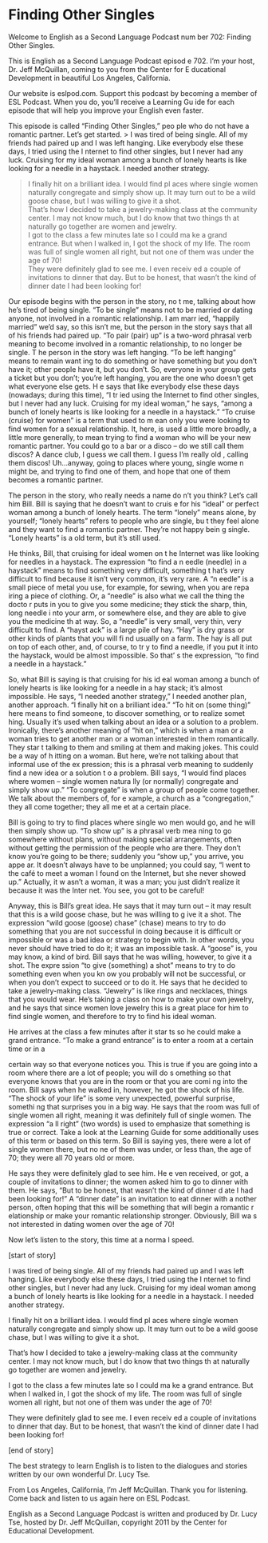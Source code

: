 # Finding Other Singles

Welcome to English as a Second Language Podcast num ber 702: Finding Other Singles. 

This is English as a Second Language Podcast episod e 702.  I’m your host, Dr. Jeff McQuillan, coming to you from the Center for E ducational Development in beautiful Los Angeles, California. 

Our website is eslpod.com.  Support this podcast by  becoming a member of ESL Podcast.  When you do, you’ll receive a Learning Gu ide for each episode that will help you improve your English even faster. 

This episode is called “Finding Other Singles,” peo ple who do not have a romantic partner.  Let’s get started. > I was tired of being single.  All of my friends had  paired up and I was left hanging. Like everybody else these days, I tried using the I nternet to find other singles, but I never had any luck.  Cruising for my ideal woman among a bunch of lonely hearts is like looking for a needle in a haystack.  I needed another strategy. 
> I finally hit on a brilliant idea.  I would find pl aces where single women naturally congregate and simply show up.  It may turn out to be a wild goose chase, but I was willing to give it a shot.   
> That’s how I decided to take a jewelry-making class  at the community center.  I may not know much, but I do know that two things th at naturally go together are women and jewelry.   
> I got to the class a few minutes late so I could ma ke a grand entrance.  But when I walked in, I got the shock of my life.  The room was full of single women all right, but not one of them was under the age of 70!    
> They were definitely glad to see me.  I even receiv ed a couple of invitations to dinner that day.  But to be honest, that wasn’t the  kind of dinner date I had been looking for!

Our episode begins with the person in the story, no t me, talking about how he’s tired of being single.  “To be single” means not to  be married or dating anyone, not involved in a romantic relationship.  I am marr ied, “happily married” we’d say, so this isn’t me, but the person in the story says that all of his friends had paired up.  “To pair (pair) up” is a two-word phrasal verb  meaning to become involved in a romantic relationship, to no longer be single.  T he person in the story was left hanging.  “To be left hanging” means to remain want ing to do something or have something but you don’t have it; other people have it, but you don’t.  So, everyone in your group gets a ticket but you don’t;  you’re left hanging, you are the one who doesn’t get what everyone else gets.  H e says that like everybody else these days (nowadays; during this time), “I tr ied using the Internet to find other singles, but I never had any luck.  Cruising for my ideal woman,” he says, “among a bunch of lonely hearts is like looking for  a needle in a haystack.”  “To cruise (cruise) for women” is a term that used to m ean only you were looking to find women for a sexual relationship.  It, here, is  used a little more broadly, a little more generally, to mean trying to find a woman who will be your new romantic partner.  You could go to a bar or a disco – do we still call them discos?  A dance club, I guess we call them.  I guess I’m really old , calling them discos! Uh…anyway, going to places where young, single wome n might be, and trying to find one of them, and hope that one of them becomes  a romantic partner. 

The person in the story, who really needs a name do n’t you think?  Let’s call him Bill.  Bill is saying that he doesn’t want to cruis e for his “ideal” or perfect woman among a bunch of lonely hearts.  The term “lonely” means alone, by yourself; “lonely hearts” refers to people who are single, bu t they feel alone and they want to find a romantic partner.  They’re not happy bein g single.  “Lonely hearts” is a old term, but it’s still used.   

He thinks, Bill, that cruising for ideal women on t he Internet was like looking for needles in a haystack.  The expression “to find a n eedle (needle) in a haystack” means to find something very difficult, something t hat’s very difficult to find because it isn’t very common, it’s very rare.  A “n eedle” is a small piece of metal you use, for example, for sewing, when you are repa iring a piece of clothing.  Or, a “needle” is also what we call the thing the docto r puts in you to give you some medicine; they stick the sharp, thin, long needle i nto your arm, or somewhere else, and they are able to give you the medicine th at way.  So, a “needle” is very small, very thin, very difficult to find.  A “hayst ack” is a large pile of hay.  “Hay” is dry grass or other kinds of plants that you will fi nd usually on a farm.  The hay is all put on top of each other, and, of course, to tr y to find a needle, if you put it into the haystack, would be almost impossible.  So that’ s the expression, “to find a needle in a haystack.”   

So, what Bill is saying is that cruising for his id eal woman among a bunch of lonely hearts is like looking for a needle in a hay stack; it’s almost impossible.  He says, “I needed another strategy,” I needed another  plan, another approach.  “I finally hit on a brilliant idea.”  “To hit on (some thing)” here means to find someone, to discover something, or to realize somet hing.  Usually it’s used when talking about an idea or a solution to a problem.  Ironically, there’s another meaning of “hit on,” which is when a man or a woman  tries to get another man or a woman interested in them romantically.  They star t talking to them and smiling at them and making jokes.  This could be a way of h itting on a woman.  But here, we’re not talking about that informal use of the ex pression; this is a phrasal verb meaning to suddenly find a new idea or a solution t o a problem.  Bill says, “I would find places where women – single women natura lly (or normally) congregate and simply show up.”  “To congregate” is  when a group of people come together.  We talk about the members of, for e xample, a church as a “congregation,” they all come together; they all me et at a certain place.   

Bill is going to try to find places where single wo men would go, and he will then simply show up.  “To show up” is a phrasal verb mea ning to go somewhere without plans, without making special arrangements,  often without getting the permission of the people who are there.  They don’t  know you’re going to be there; suddenly you “show up,” you arrive, you appe ar.  It doesn’t always have to be unplanned; you could say, “I went to the café to  meet a woman I found on the Internet, but she never showed up.”  Actually, it w asn’t a woman, it was a man; you just didn’t realize it because it was the Inter net.  You see, you got to be careful!   

Anyway, this is Bill’s great idea.  He says that it  may turn out – it may result that this is a wild goose chase, but he was willing to g ive it a shot.  The expression “wild goose (goose) chase” (chase) means to try to do something that you are not successful in doing because it is difficult or impossible or was a bad idea or strategy to begin with.  In other words, you never should have tried to do it; it was an impossible task.  A “goose” is, you may know, a kind of bird.  Bill says that he was willing, however, to give it a shot.  The expre ssion “to give (something) a shot” means to try to do something even when you kn ow you probably will not be successful, or when you don’t expect to succeed or to do it.  He says that he decided to take a jewelry-making class.  “Jewelry” is like rings and necklaces, things that you would wear.  He’s taking a class on  how to make your own jewelry, and he says that since women love jewelry this is a great place for him to find single women, and therefore to try to find his  ideal woman. 

He arrives at the class a few minutes after it star ts so he could make a grand entrance.  “To make a grand entrance” is to enter a  room at a certain time or in a  

certain way so that everyone notices you.  This is true if you are going into a room where there are a lot of people; you will do s omething so that everyone knows that you are in the room or that you are comi ng into the room.  Bill says when he walked in, however, he got the shock of his  life.  “The shock of your life” is some very unexpected, powerful surprise, somethi ng that surprises you in a big way.  He says that the room was full of single women all right, meaning it was definitely full of single women.  The expression “a ll right” (two words) is used to emphasize that something is true or correct.  Take a look at the Learning Guide for some additionally uses of this term or based on  this term.  So Bill is saying yes, there were a lot of single women there, but no ne of them was under, or less than, the age of 70; they were all 70 years old or more.   

He says they were definitely glad to see him.  He e ven received, or got, a couple of invitations to dinner; the women asked him to go  to dinner with them.  He says, “But to be honest, that wasn’t the kind of dinner d ate I had been looking for!”  A “dinner date” is an invitation to eat dinner with a nother person, often hoping that this will be something that will begin a romantic r elationship or make your romantic relationship stronger.  Obviously, Bill wa s not interested in dating women over the age of 70! 

Now let’s listen to the story, this time at a norma l speed. 

[start of story] 

I was tired of being single.  All of my friends had  paired up and I was left hanging. Like everybody else these days, I tried using the I nternet to find other singles, but I never had any luck.  Cruising for my ideal woman among a bunch of lonely hearts is like looking for a needle in a haystack.  I needed another strategy. 

I finally hit on a brilliant idea.  I would find pl aces where single women naturally congregate and simply show up.  It may turn out to be a wild goose chase, but I was willing to give it a shot.   

That’s how I decided to take a jewelry-making class  at the community center.  I may not know much, but I do know that two things th at naturally go together are women and jewelry.   

I got to the class a few minutes late so I could ma ke a grand entrance.  But when I walked in, I got the shock of my life.  The room was full of single women all right, but not one of them was under the age of 70!    

They were definitely glad to see me.  I even receiv ed a couple of invitations to dinner that day.  But to be honest, that wasn’t the  kind of dinner date I had been looking for! 

[end of story] 

The best strategy to learn English is to listen to the dialogues and stories written by our own wonderful Dr. Lucy Tse.   

From Los Angeles, California, I’m Jeff McQuillan.  Thank you for listening.  Come back and listen to us again here on ESL Podcast. 

English as a Second Language Podcast is written and  produced by Dr. Lucy Tse, hosted by Dr. Jeff McQuillan, copyright 2011 by the  Center for Educational Development.

